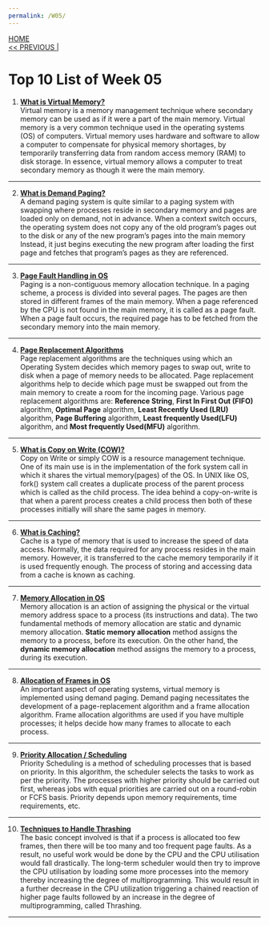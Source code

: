 ```yaml
---
permalink: /W05/
---
```

[HOME](../)<br>
[<< PREVIOUS |](../W04/)<br>

# Top 10 List of Week 05

1. **[What is Virtual Memory?](https://searchstorage.techtarget.com/definition/virtual-memory)** <br>
Virtual memory is a memory management technique where secondary memory can be used as if it were a part of the main memory. Virtual memory is a very common technique used in the operating systems (OS) of computers. Virtual memory uses hardware and software to allow a computer to compensate for physical memory shortages, by temporarily transferring data from random access memory (RAM) to disk storage. In essence, virtual memory allows a computer to treat secondary memory as though it were the main memory. <br>
* * *

2. **[What is Demand Paging?](https://www.geeksforgeeks.org/virtual-memory-in-operating-system/)** <br>
A demand paging system is quite similar to a paging system with swapping where processes reside in secondary memory and pages are loaded only on demand, not in advance. When a context switch occurs, the operating system does not copy any of the old program’s pages out to the disk or any of the new program’s pages into the main memory Instead, it just begins executing the new program after loading the first page and fetches that program’s pages as they are referenced. <br>
* * *

3. **[Page Fault Handling in OS](https://www.geeksforgeeks.org/page-fault-handling-in-operating-system/)** <br>
Paging is a non-contiguous memory allocation technique. In a paging scheme, a process is divided into several pages. The pages are then stored in different frames of the main memory. When a page referenced by the CPU is not found in the main memory, it is called as a page fault. When a page fault occurs, the required page has to be fetched from the secondary memory into the main memory. <br>
* * *

4. **[Page Replacement Algorithms](https://www.tutorialspoint.com/operating_system/os_virtual_memory.htm)** <br>
Page replacement algorithms are the techniques using which an Operating System decides which memory pages to swap out, write to disk when a page of memory needs to be allocated. Page replacement algorithms help to decide which page must be swapped out from the main memory to create a room for the incoming page. Various page replacement algorithms are: **Reference String**, **First In First Out (FIFO)** algorithm, **Optimal Page** algorithm, **Least Recently Used (LRU)** algorithm, **Page Buffering** algorithm, **Least frequently Used(LFU)** algorithm, and **Most frequently Used(MFU)** algorithm. <br>
* * *

5. **[What is Copy on Write (COW)?](https://padakuu.com/article/95-copy-on-write)** <br>
Copy on Write or simply COW is a resource management technique. One of its main use is in the implementation of the fork system call in which it shares the virtual memory(pages) of the OS. In UNIX like OS, fork() system call creates a duplicate process of the parent process which is called as the child process. The idea behind a copy-on-write is that when a parent process creates a child process then both of these processes initially will share the same pages in memory. <br>
* * *

6. **[What is Caching?](https://www.tutorialspoint.com/What-is-caching)** <br>
Cache is a type of memory that is used to increase the speed of data access. Normally, the data required for any process resides in the main memory. However, it is transferred to the cache memory temporarily if it is used frequently enough. The process of storing and accessing data from a cache is known as caching. <br>
* * *

7. **[Memory Allocation in OS](https://binaryterms.com/static-and-dynamic-memory-allocation.html)** <br>
Memory allocation is an action of assigning the physical or the virtual memory address space to a process (its instructions and data). The two fundamental methods of memory allocation are static and dynamic memory allocation. **Static memory allocation** method assigns the memory to a process, before its execution. On the other hand, the **dynamic memory allocation** method assigns the memory to a process, during its execution. <br>
* * *

8. **[Allocation of Frames in OS](https://www.geeksforgeeks.org/operating-system-allocation-frames/)** <br>
An important aspect of operating systems, virtual memory is implemented using demand paging. Demand paging necessitates the development of a page-replacement algorithm and a frame allocation algorithm. Frame allocation algorithms are used if you have multiple processes; it helps decide how many frames to allocate to each process. <br>
* * *

9. **[Priority Allocation / Scheduling](https://www.guru99.com/priority-scheduling-program.html)** <br>
Priority Scheduling is a method of scheduling processes that is based on priority. In this algorithm, the scheduler selects the tasks to work as per the priority. The processes with higher priority should be carried out first, whereas jobs with equal priorities are carried out on a round-robin or FCFS basis. Priority depends upon memory requirements, time requirements, etc. <br>
* * *

10. **[Techniques to Handle Thrashing](https://www.geeksforgeeks.org/techniques-to-handle-thrashing/)** <br>
The basic concept involved is that if a process is allocated too few frames, then there will be too many and too frequent page faults. As a result, no useful work would be done by the CPU and the CPU utilisation would fall drastically. The long-term scheduler would then try to improve the CPU utilisation by loading some more processes into the memory thereby increasing the degree of multiprogramming. This would result in a further decrease in the CPU utilization triggering a chained reaction of higher page faults followed by an increase in the degree of multiprogramming, called Thrashing. <br>
* * *
